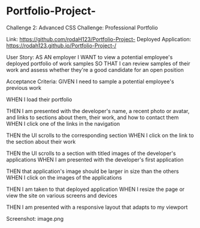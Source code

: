 # Portfolio-Project-
Challenge 2: Advanced CSS Challenge: Professional Portfolio

Link:
https://github.com/rodaH123/Portfolio-Project-
Deployed Application:
https://rodah123.github.io/Portfolio-Project-/

User Story:
AS AN employer I WANT to view a potential employee's deployed portfolio of work samples SO THAT I can review samples of their work and assess whether they're a good candidate for an open position


Acceptance Criteria:
GIVEN I need to sample a potential employee's previous work

WHEN I load their portfolio

THEN I am presented with the developer's name, a recent photo or avatar, and links to sections about them, their work, and how to contact them
WHEN I click one of the links in the navigation

THEN the UI scrolls to the corresponding section
WHEN I click on the link to the section about their work

THEN the UI scrolls to a section with titled images of the developer's applications
WHEN I am presented with the developer's first application

THEN that application's image should be larger in size than the others
WHEN I click on the images of the applications

THEN I am taken to that deployed application
WHEN I resize the page or view the site on various screens and devices

THEN I am presented with a responsive layout that adapts to my viewport

Screenshot:
image.png
